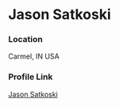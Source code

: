 # Jason Satkoski

### Location

Carmel, IN USA


### Profile Link

[Jason Satkoski](https://github.com/satkoski27)
